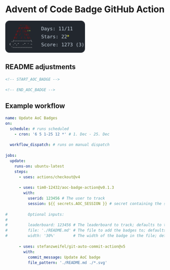 # Advent of Code Badge GitHub Action

<a href="https://adventofcode.com/">
<img width="50%" alt="AoC Badge" src="./aoc-badge.svg"/>
</a>

## README adjustments

```html
<!-- START_AOC_BADGE -->

<!-- END_AOC_BADGE -->
```

## Example workflow

```yaml
name: Update AoC Badges
on:
  schedule: # runs scheduled
    - cron: '6 5 1-25 12 *' # 1. Dec - 25. Dec
    
  workflow_dispatch: # runs on manual dispatch 
  
jobs:
  update:
    runs-on: ubuntu-latest
    steps:
      - uses: actions/checkout@v4
          
      - uses: tim0-12432/aoc-badge-action@v0.1.3
        with:
          userid: 123456 # The user to track
          session: ${{ secrets.AOC_SESSION }} # secret containing the session cookie
          
#         Optional inputs:
#         
#         leaderboard: 123456 # The leaderboard to track; defaults to the users private leaderboard
#         file: './README.md' # The file to add the badges to; defaults to ./README.md
#         width: '30%'        # The width of the badge in the file; defaults to 50%

      - uses: stefanzweifel/git-auto-commit-action@v5
        with:
          commit_message: Update AoC badge
          file_pattern: './README.md ./*.svg'
```
